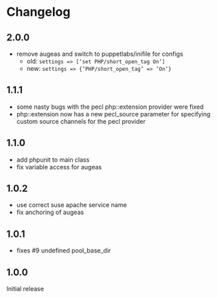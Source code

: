 # Changelog

## 2.0.0
 * remove augeas and switch to puppetlabs/inifile for configs
   * old: `settings => [‘set PHP/short_open_tag On‘]`
   * new: `settings => {‘PHP/short_open_tag’ => ‘On‘}`

## 1.1.1
 * some nasty bugs with the pecl php::extension provider were fixed
 * php::extension now has a new pecl_source parameter for specifying custom
   source channels for the pecl provider

## 1.1.0
 * add phpunit to main class
 * fix variable access for augeas

## 1.0.2
 * use correct suse apache service name
 * fix anchoring of augeas

## 1.0.1
 * fixes #9 undefined pool_base_dir

## 1.0.0
Initial release

